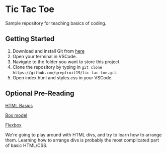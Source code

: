 # Tic Tac Toe

Sample repository for teaching basics of coding.

## Getting Started

1. Download and install Git from [here](https://git-scm.com/download/win)
2. Open your terminal in VSCode.
3. Navigate to the folder you want to store this project.
4. Clone the repository by typing in `git clone https://github.com/grepfruit19/tic-tac-toe.git`.
5. Open index.html and styles.css in your VSCode.

## Optional Pre-Reading

[HTML Basics](https://developer.mozilla.org/en-US/docs/Learn/Getting_started_with_the_web/HTML_basics)

[Box model](https://developer.mozilla.org/en-US/docs/Web/CSS/CSS_Box_Model)

[Flexbox](https://developer.mozilla.org/en-US/docs/Web/CSS/CSS_Flexible_Box_Layout)

We're going to play around with HTML divs, and try to learn how to arrange them. Learning how to arrange divs is probably the most complicated part of basic HTML/CSS.
